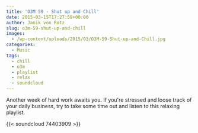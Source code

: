 ```yaml
---
title: 'O3M 59 - Shut up and Chill'
date: 2015-03-15T17:27:59+00:00
author: Janik von Rotz
slug: o3m-59-shut-up-and-chill
images:
  - /wp-content/uploads/2015/03/O3M-59-Shut-up-and-Chill.jpg
categories:
  - Music
tags:
  - chill
  - o3m
  - playlist
  - relax
  - soundcloud
---
```

Another week of hard work awaits you. If you're stressed and loose track of your daily business, try to take some time out and listen to this relaxing playlist.

{{< soundcloud 74403909 >}}